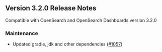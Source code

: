## Version 3.2.0 Release Notes

Compatible with OpenSearch and OpenSearch Dashboards version 3.2.0

### Maintenance
* Updated gradle, jdk and other dependencies ([#1057](https://github.com/opensearch-project/notifications/pull/1057))